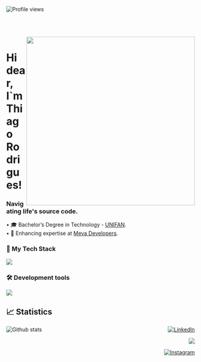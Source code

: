 <p align="left"> <img src="https://komarev.com/ghpvc/?username=SYNKOD3&color=006bed" alt="Profile views" /> </p>
<BR>
<BR>
<BR>
<img src="https://media.discordapp.net/attachments/1063112899901530252/1187521401033338880/271839856-3b4607a1-1cc6-41f1-926f-892ae880e7a5.gif?ex=68e63c3d&is=68e4eabd&hm=57734e6704d7e32e947a81d5a8de7a66c8579240397f5ccb5d1e6ae8f10e659e" min-width="450px" max-width="450px" width="450px" align="right">
<h1 align="left">Hi dear, I`m Thiago Rodrigues!</h1>

<h3> Navigating life's source code.</h3>

<p align="left">
• 🎓 Bachelor’s Degree in Technology - <a href="https://unifan.net.br">UNIFAN</a>.<BR>
• 🧩 Enhancing expertise at <a href="https://www.escoladeprogramacao.metodomeva.com.br">Meva Developers</a>.<BR>
</p>

### 🚀 My Tech Stack
<p align="left">
  <a href="https://skillicons.dev">
    <img src="https://skillicons.dev/icons?i=html,css,js,java,py" />
  </a>
</p> 

### 🛠️ Development tools
<p align="left">
  <a href="https://skillicons.dev">
    <img src="https://skillicons.dev/icons?i=vscode,figma,wordpress,git,github,discord" /> 
  </a>
</p> 

## 📈 Statistics
<img
  align="left"
  src="https://github-readme-stats.vercel.app/api/top-langs/?username=SYNKOD3&theme=dark&hide_border=false&include_all_commits=true&count_private=true&layout=compact"
  alt="Github stats"
/>

<p align="right">
  <a href="https://www.linkedin.com/in/synkode/" title="LinkedIn">
  <img src="https://img.shields.io/badge/LinkedIn-0077B5?style=for-the-badge&logo=linkedin&logoColor=white" alt="LinkedIn"/></a>
</p>

<p align="right">
  <a href="https://api.whatsapp.com/send?phone=5575992380053&text=Ol%C3%A1,%20vim%20atrav%C3%A9s%20do%20seu%20GitHub." title="WhatsApp">
  <img src="https://img.shields.io/badge/WhatsApp-25D366?style=for-the-badge&logo=whatsapp&logoColor=white"/></a>
</p>
 
<p align="right">
  <a href="https://www.instagram.com/thiagocr_/" title="Instagram">
  <img src="https://img.shields.io/badge/Instagram-E4405F?style=for-the-badge&logo=instagram&logoColor=white" alt="Instagram"/></a>
</p>

<!---
SYNKOD3/SYNKOD3 is a ✨ special ✨ repository because its `README.md` (this file) appears on your GitHub profile.
You can click the Preview link to take a look at your changes.
--->
